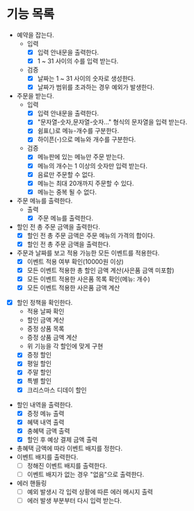 # 기능 목록
- 예약을 잡는다.
  - 입력
    - [x] 입력 안내문을 출력한다. 
    - [x] 1 ~ 31 사이의 수를 입력 받는다.
  - 검증
    - [x] 날짜는 1 ~ 31 사이의 숫자로 생성한다.
    - [x] 날짜가 범위를 초과하는 경우 예외가 발생한다.
- 주문을 받는다.
  - 입력 
    - [x] 입력 안내문을 출력한다.
    - [x] "문자열-숫자,문자열-숫자..." 형식의 문자열을 입력 받는다.
    - [x] 쉼표(,)로 메뉴-개수를 구분한다.
    - [x] 하이픈(-)으로 메뉴와 개수를 구분한다.
  - 검증
    - [x] 메뉴판에 있는 메뉴만 주문 받는다.
    - [x] 메뉴의 개수는 1 이상의 숫자만 입력 받는다.
    - [x] 음료만 주문할 수 없다.
    - [x] 메뉴는 최대 20개까지 주문할 수 있다.
    - [x] 메뉴는 중복 될 수 없다.
- 주문 메뉴를 출력한다.
  - 출력
    - [x] 주문 메뉴를 출력한다.
- 할인 전 총 주문 금액을 출력한다.
  - [x] 할인 전 총 주문 금액은 주문 메뉴의 가격의 합이다.
  - [x] 할인 전 총 주문 금액을 출력한다.
- 주문과 날짜를 보고 적용 가능한 모든 이벤트를 적용한다.
  - [x] 이벤트 적용 여부 확인(10000원 이상)
  - [x] 모든 이벤트 적용한 총 할인 금액 계산(사은품 금액 미포함)
  - [x] 모든 이벤트 적용한 사은품 목록 확인(메뉴: 개수)
  - [x] 모든 이벤트 적용한 사은품 금액 계산
- [x] 할인 정책을 확인한다.
  - 적용 날짜 확인
  - 할인 금액 계산
  - 증정 상품 목록
  - 증정 상품 금액 계산
  - 위 기능을 각 할인에 맞게 구현
  - [x] 증정 할인
  - [x] 평일 할인
  - [x] 주말 할인
  - [x] 특별 할인
  - [x] 크리스마스 디데이 할인
- 할인 내역을 출력한다.
  - [x] 증정 메뉴 출력
  - [x] 혜택 내역 출력
  - [x] 충혜택 금액 출력
  - [x] 할인 후 예상 결제 금액 출력
- 총혜택 금액에 따라 이벤트 배지를 정한다.
- 이벤트 배지를 출력한다.
  - [ ] 정해진 이벤트 배지를 출력한다. 
  - [ ] 이벤트 배지가 없는 경우 "없음"으로 출력한다.
- 에러 핸들링
  - [ ] 예외 발생시 각 입력 상황에 따른 에러 메시지 출력
  - [ ] 에러 발생 부분부터 다시 입력 받는다.